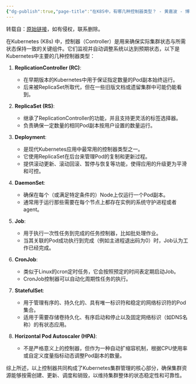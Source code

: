 ```yaml
---
{"dg-publish":true,"page-title":"在K8S中，有哪几种控制器类型？ - 黄嘉波 - 博客园","url":"https://www.cnblogs.com/huangjiabobk/p/18050616","tags":["云原生/k8s"],"permalink":"/云原生/k8s/在K8S中，有哪几种控制器类型？ - 黄嘉波 - 博客园.md/","dgPassFrontmatter":true}
---
```


转载自：[原始链接](https://www.cnblogs.com/huangjiabobk/p/18050616)，如有侵权，联系删除。


在Kubernetes (K8s) 中，控制器（Controller）是用来确保实际集群状态与所需状态保持一致的关键组件。它们监视并自动调整系统以达到预期状态，以下是Kubernetes中主要的几种控制器类型：

1.  **ReplicationController (RC)**:
    
    -   在早期版本的Kubernetes中用于保证指定数量的Pod副本始终运行。
    -   后来被ReplicaSet所取代，但在一些旧版文档或遗留集群中可能仍能看到。
2.  **ReplicaSet (RS)**:
    
    -   继承了ReplicationController的功能，并且支持更灵活的标签选择器。
    -   负责确保一定数量的相同Pod副本按用户设置的数量运行。
3.  **Deployment**:
    
    -   是现代Kubernetes应用中最常用的控制器类型之一。
    -   它使用ReplicaSet在后台来管理Pod的复制和更新过程。
    -   提供滚动更新、滚动回滚、暂停与恢复等功能，使得应用的升级更为平滑和可控。
4.  **DaemonSet**:
    
    -   确保在每个（或满足特定条件的）Node上仅运行一个Pod副本。
    -   通常用于运行那些需要在每个节点上都存在实例的系统守护进程或者agent。
5.  **Job**:
    
    -   用于执行一次性任务到完成的任务控制器，比如批处理作业。
    -   当其关联的Pod成功执行到完成（例如主进程退出码为0）时，Job认为工作已经完成。
6.  **CronJob**:
    
    -   类似于Linux的cron定时任务，它会按照预定的时间表定期启动Job。
    -   CronJob控制器可以自动化周期性任务的执行。
7.  **StatefulSet**:
    
    -   用于管理有序的、持久化的、具有唯一标识符和稳定的网络标识符的Pod集合。
    -   适用于需要存储卷持久化、有序启动和停止以及固定网络标识（如DNS名称）的有状态应用。
8.  **Horizontal Pod Autoscaler (HPA)**:
    
    -   不是严格意义上的控制器，但作为一种自动扩缩容机制，根据CPU使用率或自定义度量指标动态调整Pod副本的数量。

综上所述，以上控制器共同构成了Kubernetes集群管理的核心部分，确保集群资源能够按需创建、更新、调度和销毁，以维持集群整体的状态稳定性和可靠性。